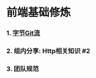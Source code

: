 # 前端基础修炼
### 1. [字节Git流](https://github.com/PaulChess/fe-basic/issues/1)
### 2. 组内分享: Http相关知识 #2
### 3. 团队规范

